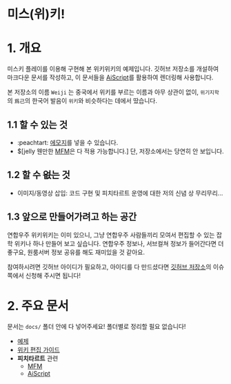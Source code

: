 # 미스(위)키!

# 1. 개요

미스키 플레이를 이용해 구현해 본 위키위키의 예제입니다. 깃허브 저장소를 개설하여 마크다운 문서를 작성하고, 이 문서들을 [AiScript](AiScript.md)를 활용하여 렌더링해 사용합니다. 

본 저장소의 이름 `Weiji` 는 중국에서 위키를 부르는 이름과 아무 상관이 없이, `위기지학`의 `爲己`의 한국어 발음이 `위키`와 비슷하다는 데에서 땄습니다.

## 1.1 할 수 있는 것

* :peachtart: [에모지](에모지.md)를 넣을 수 있습니다.
* $[jelly 웬만한 [MFM](MFM.md)은 다 적용 가능합니다.] 단, 저장소에서는 당연히 안 보입니다.

## 1.2 할 수 ~~없는~~ 것

* 이미지/동영상 삽입: 코드 구현 및 피치타르트 운영에 대한 저의 신념 상 무리무리...

## 1.3 앞으로 만들어가려고 하는 공간

연합우주 위키위키는 이미 있으니, 그냥 연합우주 사람들끼리 모여서 편집할 수 있는 잡학 위키나 하나 만들어 보고 싶습니다. 연합우주 정보나, 서브컬쳐 정보가 들어간다면 더 좋구요, 원룸서버 정보 공유를 해도 재미있을 것 같아요.

참여하시려면 깃허브 아이디가 필요하고, 아이디를 다 만드셨다면 [깃허브 저장소](https://github.com/jyhyun1008/weiji/edit/main/README.md)의 이슈 쪽에서 신청해 주시면 됩니다!

# 2. 주요 문서

문서는 `docs/` 폴더 안에 다 넣어주세요! 폴더별로 정리할 필요 없습니다!

* [예제](예제.md)
* [위키 편집 가이드](위키_편집_가이드.md)
* **피치타르트** 관련
  * [MFM](MFM.md)
  * [AiScript](AiScript.md)
